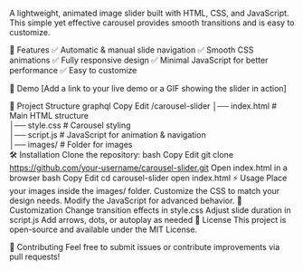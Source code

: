 A lightweight, animated image slider built with HTML, CSS, and JavaScript. This simple yet effective carousel provides smooth transitions and is easy to customize.

🚀 Features
✅ Automatic & manual slide navigation
✅ Smooth CSS animations
✅ Fully responsive design
✅ Minimal JavaScript for better performance
✅ Easy to customize

📸 Demo
[Add a link to your live demo or a GIF showing the slider in action]

📂 Project Structure
graphql
Copy
Edit
/carousel-slider
│── index.html # Main HTML structure  
│── style.css # Carousel styling  
│── script.js # JavaScript for animation & navigation  
│── images/ # Folder for images  
🛠 Installation
Clone the repository:
bash
Copy
Edit
git clone https://github.com/your-username/carousel-slider.git
Open index.html in a browser
bash
Copy
Edit
cd carousel-slider
open index.html
⚡ Usage
Place your images inside the images/ folder.
Customize the CSS to match your design needs.
Modify the JavaScript for advanced behavior.
🎨 Customization
Change transition effects in style.css
Adjust slide duration in script.js
Add arrows, dots, or autoplay as needed
📝 License
This project is open-source and available under the MIT License.

🤝 Contributing
Feel free to submit issues or contribute improvements via pull requests!
